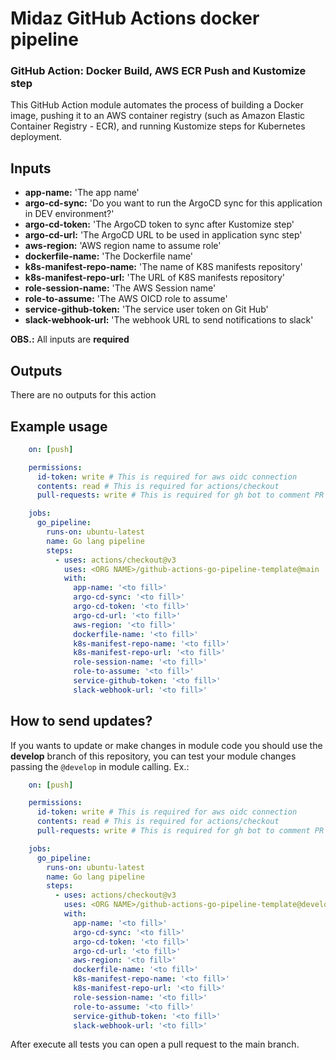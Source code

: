 # Midaz GitHub Actions docker pipeline

### GitHub Action: Docker Build, AWS ECR Push and Kustomize step

This GitHub Action module automates the process of building a Docker image, pushing it to an AWS container registry (such as Amazon Elastic Container Registry - ECR), and running Kustomize steps for Kubernetes deployment.

## Inputs

- **app-name:** 'The app name'
- **argo-cd-sync:** 'Do you want to run the ArgoCD sync for this application in DEV environment?'
- **argo-cd-token:** 'The ArgoCD token to sync after Kustomize step'
- **argo-cd-url:** 'The ArgoCD URL to be used in application sync step'
- **aws-region:** 'AWS region name to assume role'
- **dockerfile-name:** 'The Dockerfile name'
- **k8s-manifest-repo-name:** 'The name of K8S manifests repository'
- **k8s-manifest-repo-url:** 'The URL of K8S manifests repository'
- **role-session-name:** 'The AWS Session name'
- **role-to-assume:** 'The AWS OICD role to assume'
- **service-github-token:** 'The service user token on Git Hub'
- **slack-webhook-url:** 'The webhook URL to send notifications to slack'

**OBS.:** All inputs are **required**

## Outputs

There are no outputs for this action

## Example usage

```yaml
    on: [push]

    permissions:
      id-token: write # This is required for aws oidc connection
      contents: read # This is required for actions/checkout
      pull-requests: write # This is required for gh bot to comment PR

    jobs:
      go_pipeline:
        runs-on: ubuntu-latest
        name: Go lang pipeline
        steps:
          - uses: actions/checkout@v3
            uses: <ORG NAME>/github-actions-go-pipeline-template@main
            with:
              app-name: '<to fill>'
              argo-cd-sync: '<to fill>'
              argo-cd-token: '<to fill>'
              argo-cd-url: '<to fill>'
              aws-region: '<to fill>'
              dockerfile-name: '<to fill>'
              k8s-manifest-repo-name: '<to fill>'
              k8s-manifest-repo-url: '<to fill>'
              role-session-name: '<to fill>'
              role-to-assume: '<to fill>'
              service-github-token: '<to fill>'
              slack-webhook-url: '<to fill>'
```

## How to send updates?
If you wants to update or make changes in module code you should use the **develop** branch of this repository, you can test your module changes passing the `@develop` in module calling. Ex.:

```yaml
    on: [push]

    permissions:
      id-token: write # This is required for aws oidc connection
      contents: read # This is required for actions/checkout
      pull-requests: write # This is required for gh bot to comment PR

    jobs:
      go_pipeline:
        runs-on: ubuntu-latest
        name: Go lang pipeline
        steps:
          - uses: actions/checkout@v3
            uses: <ORG NAME>/github-actions-go-pipeline-template@develop
            with:
              app-name: '<to fill>'
              argo-cd-sync: '<to fill>'
              argo-cd-token: '<to fill>'
              argo-cd-url: '<to fill>'
              aws-region: '<to fill>'
              dockerfile-name: '<to fill>'
              k8s-manifest-repo-name: '<to fill>'
              k8s-manifest-repo-url: '<to fill>'
              role-session-name: '<to fill>'
              role-to-assume: '<to fill>'
              service-github-token: '<to fill>'
              slack-webhook-url: '<to fill>'
```
After execute all tests you can open a pull request to the main branch.